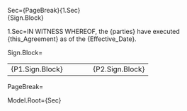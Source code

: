 Sec={PageBreak}{1.Sec}<br>{Sign.Block}

1.Sec=IN WITNESS WHEREOF, the {parties} have executed {this_Agreement} as of the {Effective_Date}.

Sign.Block=<table><tr><td valign="top">{P1.Sign.Block}</td><td> &#8195; &#8195; <td valign="top">{P2.Sign.Block}</td></tr></table>

PageBreak=<b></b>

Model.Root={Sec}